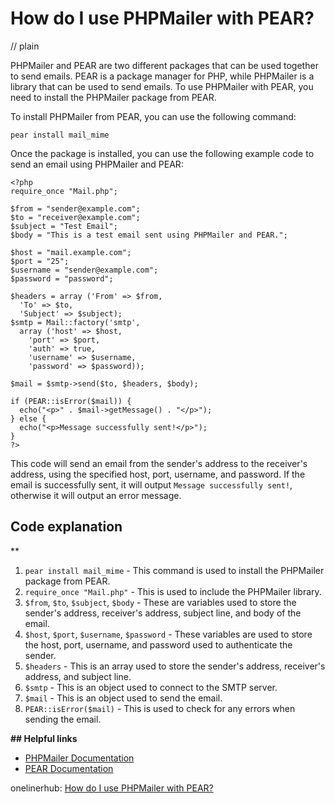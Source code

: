 # How do I use PHPMailer with PEAR?
// plain

PHPMailer and PEAR are two different packages that can be used together to send emails. PEAR is a package manager for PHP, while PHPMailer is a library that can be used to send emails. To use PHPMailer with PEAR, you need to install the PHPMailer package from PEAR.

To install PHPMailer from PEAR, you can use the following command:

```
pear install mail_mime
```

Once the package is installed, you can use the following example code to send an email using PHPMailer and PEAR:

```
<?php
require_once "Mail.php";

$from = "sender@example.com";
$to = "receiver@example.com";
$subject = "Test Email";
$body = "This is a test email sent using PHPMailer and PEAR.";

$host = "mail.example.com";
$port = "25";
$username = "sender@example.com";
$password = "password";

$headers = array ('From' => $from,
  'To' => $to,
  'Subject' => $subject);
$smtp = Mail::factory('smtp',
  array ('host' => $host,
    'port' => $port,
    'auth' => true,
    'username' => $username,
    'password' => $password));

$mail = $smtp->send($to, $headers, $body);

if (PEAR::isError($mail)) {
  echo("<p>" . $mail->getMessage() . "</p>");
} else {
  echo("<p>Message successfully sent!</p>");
}
?>
```

This code will send an email from the sender's address to the receiver's address, using the specified host, port, username, and password. If the email is successfully sent, it will output `Message successfully sent!`, otherwise it will output an error message.

## Code explanation
**
1. `pear install mail_mime` - This command is used to install the PHPMailer package from PEAR.
2. `require_once "Mail.php"` - This is used to include the PHPMailer library.
3. `$from`, `$to`, `$subject`, `$body` - These are variables used to store the sender's address, receiver's address, subject line, and body of the email.
4. `$host`, `$port`, `$username`, `$password` - These variables are used to store the host, port, username, and password used to authenticate the sender.
5. `$headers` - This is an array used to store the sender's address, receiver's address, and subject line.
6. `$smtp` - This is an object used to connect to the SMTP server.
7. `$mail` - This is an object used to send the email.
8. `PEAR::isError($mail)` - This is used to check for any errors when sending the email.

**## Helpful links**
- [PHPMailer Documentation](https://github.com/PHPMailer/PHPMailer/wiki)
- [PEAR Documentation](https://pear.php.net/manual/en/index.php)

onelinerhub: [How do I use PHPMailer with PEAR?](https://onelinerhub.com/phpmailer/how-do-i-use-phpmailer-with-pear)
